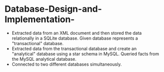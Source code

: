 # Database-Design-and-Implementation-

* Extracted data from an XML document and then stored the data relationally in a SQLite database. Given database represents a "transactional" database. 
* Extracted data from the transactional database and create an "analytical" database using a star schema in MySQL. Queried facts from the MySQL analytical database. 
* Connected to two different databases simultaneously. 
